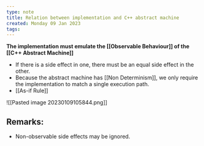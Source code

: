 ```yaml
---
type: note
title: Relation between implementation and C++ abstract machine
created: Monday 09 Jan 2023
tags: 
---
```

**The implementation must emulate the [[Observable Behaviour]] of the [[C++ Abstract Machine]]**

- If there is a side effect in one, there must be an equal side effect in the other.
- Because the abstract machine has [[Non Determinism]], we only require the implementation to match a single execution path.
- [[As-if Rule]]

![[Pasted image 20230109105844.png]]

## Remarks:
- Non-observable side effects may be ignored.